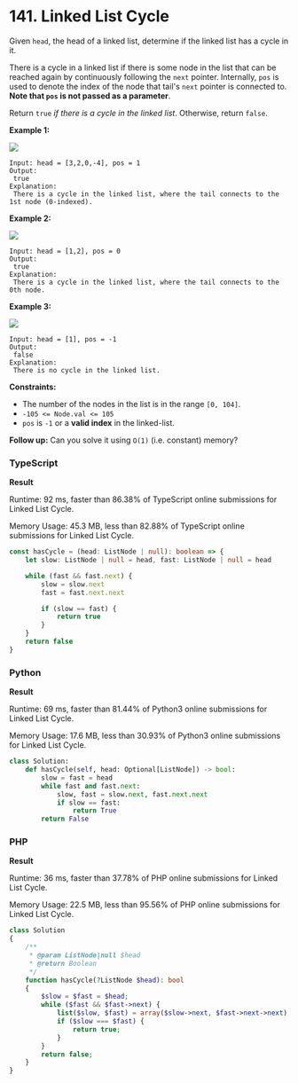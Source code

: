 # 141. Linked List Cycle

Given `head`, the head of a linked list, determine if the linked list has a cycle in it.

There is a cycle in a linked list if there is some node in the list that can be reached again by continuously following the `next` pointer. Internally, `pos` is used to denote the index of the node that tail's `next` pointer is connected to. **Note that `pos` is not passed as a parameter**.

Return `true` _if there is a cycle in the linked list_. Otherwise, return `false`.

**Example 1:**

![](https://assets.leetcode.com/uploads/2018/12/07/circularlinkedlist.png)

```
Input: head = [3,2,0,-4], pos = 1
Output:
 true
Explanation:
 There is a cycle in the linked list, where the tail connects to the 1st node (0-indexed).
```

**Example 2:**

![](https://assets.leetcode.com/uploads/2018/12/07/circularlinkedlist\_test2.png)

```
Input: head = [1,2], pos = 0
Output:
 true
Explanation:
 There is a cycle in the linked list, where the tail connects to the 0th node.
```

**Example 3:**

![](https://assets.leetcode.com/uploads/2018/12/07/circularlinkedlist\_test3.png)

```
Input: head = [1], pos = -1
Output:
 false
Explanation:
 There is no cycle in the linked list.
```

**Constraints:**

* The number of the nodes in the list is in the range `[0, 104]`.
* `-105 <= Node.val <= 105`
* `pos` is `-1` or a **valid index** in the linked-list.

**Follow up:** Can you solve it using `O(1)` (i.e. constant) memory?

### TypeScript

**Result**

Runtime: 92 ms, faster than 86.38% of TypeScript online submissions for Linked List Cycle.

Memory Usage: 45.3 MB, less than 82.88% of TypeScript online submissions for Linked List Cycle.

```typescript
const hasCycle = (head: ListNode | null): boolean => {
    let slow: ListNode | null = head, fast: ListNode | null = head

    while (fast && fast.next) {
        slow = slow.next
        fast = fast.next.next

        if (slow == fast) {
            return true
        }
    }
    return false
}
```

### Python

**Result**

Runtime: 69 ms, faster than 81.44% of Python3 online submissions for Linked List Cycle.

Memory Usage: 17.6 MB, less than 30.93% of Python3 online submissions for Linked List Cycle.

```python
class Solution:
    def hasCycle(self, head: Optional[ListNode]) -> bool:
        slow = fast = head
        while fast and fast.next:
            slow, fast = slow.next, fast.next.next
            if slow == fast:
                return True
        return False
```

### PHP

**Result**

Runtime: 36 ms, faster than 37.78% of PHP online submissions for Linked List Cycle.

Memory Usage: 22.5 MB, less than 95.56% of PHP online submissions for Linked List Cycle.

```php
class Solution
{
    /**
     * @param ListNode|null $head
     * @return Boolean
     */
    function hasCycle(?ListNode $head): bool
    {
        $slow = $fast = $head;
        while ($fast && $fast->next) {
            list($slow, $fast) = array($slow->next, $fast->next->next);
            if ($slow === $fast) {
                return true;
            }
        }
        return false;
    }
}
```
